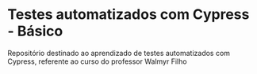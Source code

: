 # Testes automatizados com Cypress - Básico

Repositório destinado ao aprendizado de testes automatizados com Cypress, referente ao curso do professor Walmyr Filho
